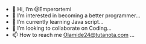 - 👋 Hi, I’m @Emperortemi
- 👀 I’m interested in becoming a better programmer...
- 🌱 I’m currently learning Java script...
- 💞️ I’m looking to collaborate on Coding...
- 📫 How to reach me Olamide24@tutanota.com ...

<!---
Emperortemi/Emperortemi is a ✨ special ✨ repository because its `README.md` (this file) appears on your GitHub profile.
You can click the Preview link to take a look at your changes.
--->
